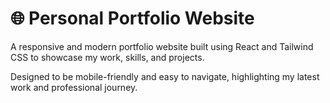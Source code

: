 # 🌐 Personal Portfolio Website

A responsive and modern portfolio website built using React and Tailwind CSS to showcase my work, skills, and projects.  

Designed to be mobile-friendly and easy to navigate, highlighting my latest work and professional journey.